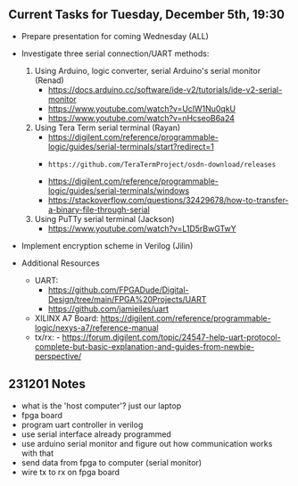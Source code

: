 ## Current Tasks for Tuesday, December 5th, 19:30
- Prepare presentation for coming Wednesday (ALL)
- Investigate three serial connection/UART methods:
    1. Using Arduino, logic converter, serial Arduino's serial monitor (Renad)
       - https://docs.arduino.cc/software/ide-v2/tutorials/ide-v2-serial-monitor
       - https://www.youtube.com/watch?v=UclW1Nu0qkU
       - https://www.youtube.com/watch?v=nHcseoB6a24
    2. Using Tera Term serial terminal (Rayan)
       - https://digilent.com/reference/programmable-logic/guides/serial-terminals/start?redirect=1
       -     https://github.com/TeraTermProject/osdn-download/releases
       - https://digilent.com/reference/programmable-logic/guides/serial-terminals/windows
       - https://stackoverflow.com/questions/32429678/how-to-transfer-a-binary-file-through-serial
    3. Using PuTTy serial terminal (Jackson)
        - https://www.youtube.com/watch?v=L1D5rBwGTwY
- Implement encryption scheme in Verilog (Jilin)

- Additional Resources
    - UART:
        - https://github.com/FPGADude/Digital-Design/tree/main/FPGA%20Projects/UART
        - https://github.com/jamieiles/uart
    - XILINX A7 Board: https://digilent.com/reference/programmable-logic/nexys-a7/reference-manual
    - tx/rx:
          - https://forum.digilent.com/topic/24547-help-uart-protocol-complete-but-basic-explanation-and-guides-from-newbie-perspective/

## 231201 Notes
- what is the 'host computer'? just our laptop
- fpga board
- program uart controller in verilog
- use serial interface already programmed
- use arduino serial monitor and figure out how communication works with that
- send data from fpga to computer (serial monitor)
- wire tx to rx on fpga board
